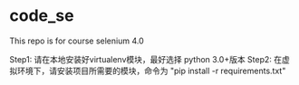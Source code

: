 # code_se
This repo is for course selenium 4.0

Step1: 请在本地安装好virtualenv模块，最好选择 python 3.0+版本
Step2: 在虚拟环境下，请安装项目所需要的模块，命令为 "pip install -r requirements.txt"
